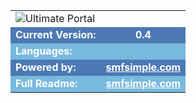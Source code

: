 <table style="font-size:16px;">
<tbody>
<tr>
<td colspan="2"><img src="https://www.smfsimple.com/img/ultimateportallogo.png" alt="Ultimate Portal" title="Ultimate Portal" /></td>
</tr>
<tr style="background: #4C79B4;font-weight:bold;">
<td style="color: white;">Current Version:</td>
<td style="color: white;text-align:center">0.4</td>
</tr>
<tr style="background: #78BADD; color:white;font-weight:bold;">
<td style="color: white;">Languages:</td>
<td style="color: white;text-align:center">
<img src="https://www.simplemachines.org/site_images/lang/spanish.gif" alt="" />&nbsp;
<img src="https://www.simplemachines.org/site_images/lang/english.gif" alt="" />
</td>
</tr>
<tr style="background: #4C79B4;font-weight:bold;">
<td style="color: white;">Powered by:</td>
<td style="color: white;text-align:center"><a href="https://www.smfsimple.com" alt="www.smfsimple.com" title="www.smfsimple.com" target="_blank" style="color:white;">smfsimple.com</a></td>
</tr>
<tr style="background: #78BADD; color:white;font-weight:bold;">
<td style="color: white;">Full Readme:</td>
<td style="color: white;text-align:center">
<a href="https://www.smfsimple.com/" alt="www.smfsimple.com" title="www.smfsimple.com" target="_blank" style="color:white;">smfsimple.com</a>
</td>
</tr>
</tbody>
</table>